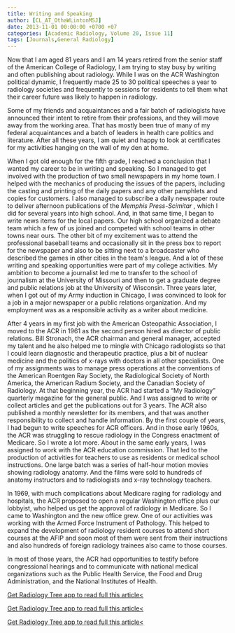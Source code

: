 ```yaml
---
title: Writing and Speaking
author: [CL_AT_OthaWLintonMSJ]
date: 2013-11-01 00:00:00 +0700 +07
categories: [Academic Radiology, Volume 20, Issue 11]
tags: [Journals,General Radiology]
---
```

Now that I am aged 81 years and I am 14 years retired from the senior staff of the American College of Radiology, I am trying to stay busy by writing and often publishing about radiology. While I was on the ACR Washington political dynamic, I frequently made 25 to 30 political speeches a year to radiology societies and frequently to sessions for residents to tell them what their career future was likely to happen in radiology.

Some of my friends and acquaintances and a fair batch of radiologists have announced their intent to retire from their professions, and they will move away from the working area. That has mostly been true of many of my federal acquaintances and a batch of leaders in health care politics and literature. After all these years, I am quiet and happy to look at certificates for my activities hanging on the wall of my den at home.

When I got old enough for the fifth grade, I reached a conclusion that I wanted my career to be in writing and speaking. So I managed to get involved with the production of two small newspapers in my home town. I helped with the mechanics of producing the issues of the papers, including the casting and printing of the daily papers and any other pamphlets and copies for customers. I also managed to subscribe a daily newspaper route to deliver afternoon publications of the _Memphis Press-Scimitar_ , which I did for several years into high school. And, in that same time, I began to write news items for the local papers. Our high school organized a debate team which a few of us joined and competed with school teams in other towns near ours. The other bit of my excitement was to attend the professional baseball teams and occasionally sit in the press box to report for the newspaper and also to be sitting next to a broadcaster who described the games in other cities in the team's league. And a lot of these writing and speaking opportunities were part of my college activities. My ambition to become a journalist led me to transfer to the school of journalism at the University of Missouri and then to get a graduate degree and public relations job at the University of Wisconsin. Three years later, when I got out of my Army induction in Chicago, I was convinced to look for a job in a major newspaper or a public relations organization. And my employment was as a responsible activity as a writer about medicine.

After 4 years in my first job with the American Osteopathic Association, I moved to the ACR in 1961 as the second person hired as director of public relations. Bill Stronach, the ACR chairman and general manager, accepted my talent and he also helped me to mingle with Chicago radiologists so that I could learn diagnostic and therapeutic practice, plus a bit of nuclear medicine and the politics of x-rays with doctors in all other specialists. One of my assignments was to manage press operations at the conventions of the American Roentgen Ray Society, the Radiological Society of North America, the American Radium Society, and the Canadian Society of Radiology. At that beginning year, the ACR had started a “My Radiology” quarterly magazine for the general public. And I was assigned to write or collect articles and get the publications out for 3 years. The ACR also published a monthly newsletter for its members, and that was another responsibility to collect and handle information. By the first couple of years, I had begun to write speeches for ACR officers. And in those early 1960s, the ACR was struggling to rescue radiology in the Congress enactment of Medicare. So I wrote a lot more. About in the same early years, I was assigned to work with the ACR education commission. That led to the production of activities for teachers to use as residents or medical school instructions. One large batch was a series of half-hour motion movies showing radiology anatomy. And the films were sold to hundreds of anatomy instructors and to radiologists and x-ray technology teachers.

In 1969, with much complications about Medicare raging for radiology and hospitals, the ACR proposed to open a regular Washington office plus our lobbyist, who helped us get the approval of radiology in Medicare. So I came to Washington and the new office grew. One of our activities was working with the Armed Force Instrument of Pathology. This helped to expand the development of radiology resident courses to attend short courses at the AFIP and soon most of them were sent from their instructions and also hundreds of foreign radiology trainees also came to those courses.

In most of those years, the ACR had opportunities to testify before congressional hearings and to communicate with national medical organizations such as the Public Health Service, the Food and Drug Administration, and the National Institutes of Health.

[Get Radiology Tree app to read full this article<](https://clinicalpub.com/app)

[Get Radiology Tree app to read full this article<](https://clinicalpub.com/app)

[Get Radiology Tree app to read full this article<](https://clinicalpub.com/app)